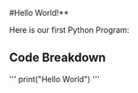 #Hello World!**

Here is our first Python Program:
## Code Breakdown
'''
print(\"Hello World\")
'''
